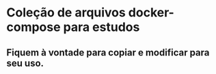 # Coleção de arquivos docker-compose para estudos

## Fiquem à vontade para copiar e modificar para seu uso.
